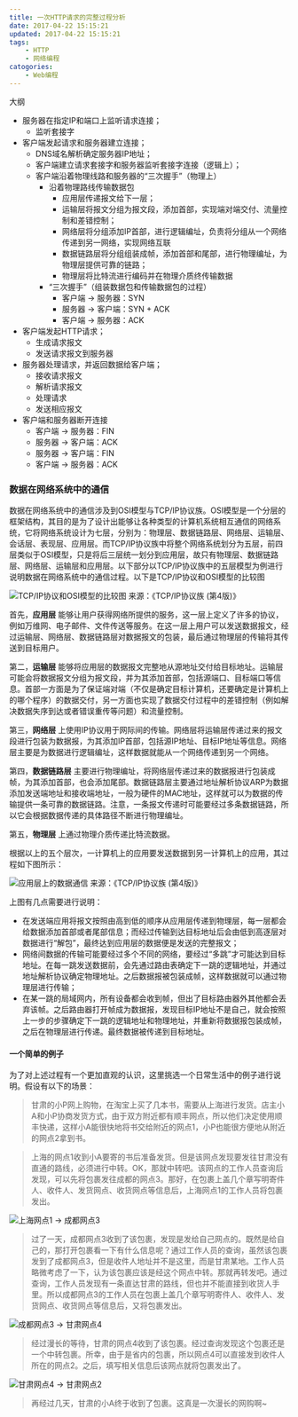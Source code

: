 ```yaml
---
title: 一次HTTP请求的完整过程分析
date: 2017-04-22 15:15:21
updated: 2017-04-22 15:15:21
tags:
    - HTTP
    - 网络编程
catogories:
    - Web编程
---
```



大纲

- 服务器在指定IP和端口上监听请求连接；
    - 监听套接字
- 客户端发起请求和服务器建立连接；
    - DNS域名解析确定服务器IP地址；
    - 客户端建立请求套接字和服务器监听套接字连接（逻辑上）；
    - 客户端沿着物理线路和服务器的“三次握手”（物理上）
        - 沿着物理路线传输数据包
            - 应用层传递报文给下一层；
            - 运输层将报文分组为报文段，添加首部，实现端对端交付、流量控制和差错控制；
            - 网络层将分组添加IP首部，进行逻辑编址，负责将分组从一个网络传递到另一网络，实现网络互联
            - 数据链路层将分组组装成帧，添加首部和尾部，进行物理编址，为物理层提供可靠的链路；
            - 物理层将比特流进行编码并在物理介质终传输数据
        - “三次握手”（组装数据包和传输数据包的过程）
            - 客户端 -> 服务器：SYN
            - 服务器 -> 客户端：SYN + ACK
            - 客户端 -> 服务器：ACK
- 客户端发起HTTP请求；
    - 生成请求报文
    - 发送请求报文到服务器
- 服务器处理请求，并返回数据给客户端；
    - 接收请求报文
    - 解析请求报文
    - 处理请求
    - 发送相应报文
- 客户端和服务器断开连接
    - 客户端 -> 服务器：FIN
    - 服务器 -> 客户端：ACK
    - 服务器 -> 客户端：FIN
    - 客户端 -> 服务器：ACK


### 数据在网络系统中的通信

数据在网络系统中的通信涉及到OSI模型与TCP/IP协议族。OSI模型是一个分层的框架结构，其目的是为了设计出能够让各种类型的计算机系统相互通信的网络系统，它将网络系统设计为七层，分别为：物理层、数据链路层、网络层、运输层、会话层、表现层、应用层。而TCP/IP协议族中将整个网络系统划分为五层，前四层类似于OSI模型，只是将后三层统一划分到应用层，故只有物理层、数据链路层、网络层、运输层和应用层。以下部分以TCP/IP协议族中的五层模型为例进行说明数据在网络系统中的通信过程。以下是TCP/IP协议和OSI模型的比较图

![TCP/IP协议和OSI模型的比较图](http://ook8ztpnr.bkt.clouddn.com/image/blog/TCP-IP%E5%92%8COSI%E6%A8%A1%E5%9E%8B%E6%AF%94%E8%BE%83.png)
来源：《TCP/IP协议族 (第4版)》

首先，**应用层** 能够让用户获得网络所提供的服务，这一层上定义了许多的协议，例如万维网、电子邮件、文件传送等服务。在这一层上用户可以发送数据报文，经过运输层、网络层、数据链路层对数据报文的包装，最后通过物理层的传输将其传送到目标用户。

第二，**运输层** 能够将应用层的数据报文完整地从源地址交付给目标地址。运输层可能会将数据报文分组为报文段，并为其添加首部，包括源端口、目标端口等信息。首部一方面是为了保证端对端（不仅是确定目标计算机，还要确定是计算机上的哪个程序）的数据交付，另一方面也实现了数据交付过程中的差错控制（例如解决数据失序到达或者错误重传等问题）和流量控制。

第三，**网络层** 上使用IP协议用于网际间的传输。网络层将运输层传递过来的报文段进行包装为数据报，为其添加IP首部，包括源IP地址、目标IP地址等信息。网络层主要是为数据进行逻辑编址，这样数据就能从一个网络传递到另一个网络。

第四，**数据链路层** 主要进行物理编址，将网络层传递过来的数据报进行包装成帧，为其添加首部，也会添加尾部。数据链路层主要通过地址解析协议ARP为数据添加发送端地址和接收端地址，一般为硬件的MAC地址，这样就可以为数据的传输提供一条可靠的数据链路。注意，一条报文传递时可能要经过多条数据链路，所以它会根据数据传递的具体路径不断进行物理编址。

第五，**物理层** 上通过物理介质传递比特流数据。

根据以上的五个层次，一计算机上的应用要发送数据到另一计算机上的应用，其过程如下图所示：

![应用层上的数据通信](http://ook8ztpnr.bkt.clouddn.com/image/blog/%E5%BA%94%E7%94%A8%E5%B1%82%E4%B8%8A%E7%9A%84%E6%95%B0%E6%8D%AE%E9%80%9A%E4%BF%A1.png)
来源：《TCP/IP协议族 (第4版)》

上图有几点需要进行说明：

- 在发送端应用将报文按照由高到低的顺序从应用层传递到物理层，每一层都会给数据添加首部或者尾部信息；而经过传输到达目标地址后会由低到高逐层对数据进行“解包”，最终达到应用层的数据便是发送的完整报文；
- 网络间数据的传输可能要经过多个不同的网络，要经过“多跳”才可能达到目标地址。在每一跳发送数据前，会先通过路由表确定下一跳的逻辑地址，并通过地址解析协议确定物理地址。之后数据报被包装成帧，这样数据就可以通过物理层进行传输；
- 在某一跳的局域网内，所有设备都会收到帧，但出了目标路由器外其他都会丢弃该帧。之后路由器打开帧成为数据报，发现目标IP地址不是自己，就会按照上一步的步骤确定下一跳的逻辑地址和物理地址，并重新将数据报包装成帧，之后在物理层进行传递。最终数据被传递到目标地址。

#### 一个简单的例子

为了对上述过程有一个更加直观的认识，这里挑选一个日常生活中的例子进行说明。假设有以下的场景：

>甘肃的小P网上购物，在淘宝上买了几本书，需要从上海进行发货。店主小A和小P协商发货方式，由于双方附近都有顺丰网点，所以他们决定使用顺丰快递，这样小A能很快地将书交给附近的网点1，小P也能很方便地从附近的网点2拿到书。  

> 上海的网点1收到小A要寄的书后准备发货。但是该网点发现要发往甘肃没有直通的路线，必须进行中转。OK，那就中转吧。该网点的工作人员查询后发现，可以先将包裹发往成都的网点3。那好，在包裹上盖几个章写明寄件人、收件人、发货网点、收货网点等信息后，上海网点1的工作人员将包裹发出。

![上海网点1 -> 成都网点3](http://ook8ztpnr.bkt.clouddn.com/image/blog/TCP-IP%E6%95%B0%E6%8D%AE%E4%BC%A0%E8%BE%93-1.svg)

> 过了一天，成都网点3收到了该包裹，发现是发给自己网点的。既然是给自己的，那打开包裹看一下有什么信息呢？通过工作人员的查询，虽然该包裹发到了成都网点3，但是收件人地址并不是这里，而是甘肃某地。工作人员略微考虑了一下，认为该包裹应该是经这个网点中转。那就再转发吧。通过查询，工作人员发现有一条直达甘肃的路线，但也并不能直接到收货人手里。所以成都网点3的工作人员在包裹上盖几个章写明寄件人、收件人、发货网点、收货网点等信息后，又将包裹发出。

![成都网点3 -> 甘肃网点4](http://ook8ztpnr.bkt.clouddn.com/image/blog/TCP-IP%E6%95%B0%E6%8D%AE%E4%BC%A0%E8%BE%93-2.svg)

> 经过漫长的等待，甘肃的网点4收到了该包裹。经过查询发现这个包裹还是一个中转包裹。所幸，由于是省内的包裹，所以网点4可以直接发到收件人所在的网点2。之后，填写相关信息后该网点就将包裹发出了。

![甘肃网点4 -> 甘肃网点2](http://ook8ztpnr.bkt.clouddn.com/image/blog/TCP-IP%E6%95%B0%E6%8D%AE%E4%BC%A0%E8%BE%93-3.svg)

> 再经过几天，甘肃的小A终于收到了包裹。这真是一次漫长的网购啊~
